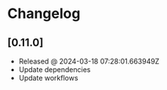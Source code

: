 # Changelog

## [0.11.0]

- Released @ 2024-03-18 07:28:01.663949Z
- Update dependencies
- Update workflows
